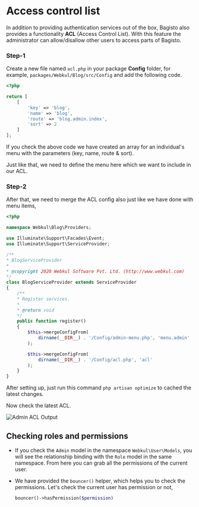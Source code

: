 # Access control list

In addition to providing authentication services out of the box, Bagisto also provides a functionality **ACL** (Access Control List). With this feature the administrator can allow/disallow other users to access parts of Bagisto.

### Step-1

Create a new file named `acl.php` in your package **Config** folder, for example, `packages/Webkul/Blog/src/Config` and add the following code.

~~~php
<?php

return [
    [
        'key' => 'blog',
        'name' => 'blog',
        'route' => 'blog.admin.index',
        'sort' => 2
    ]
];
~~~

If you check the above code we have created an array for an individual's menu with the parameters (key, name, route & sort).

Just like that, we need to define the menu here which we want to include in our ACL.

### Step-2

After that, we need to merge the ACL config also just like we have done with menu items,

  ~~~php
  <?php

  namespace Webkul\Blog\Providers;

  use Illuminate\Support\Facades\Event;
  use Illuminate\Support\ServiceProvider;

  /**
  * BlogServiceProvider
  *
  * @copyright 2020 Webkul Software Pvt. Ltd. (http://www.webkul.com)
  */
  class BlogServiceProvider extends ServiceProvider
  {
      /**
      * Register services.
      *
      * @return void
      */
      public function register()
      {
          $this->mergeConfigFrom(
              dirname(__DIR__) . '/Config/admin-menu.php', 'menu.admin'
          );

          $this->mergeConfigFrom(
              dirname(__DIR__) . '/Config/acl.php', 'acl'
          );
      }
  }
  ~~~

After setting up, just run this command `php artisan optimize` to cached the latest changes.

Now check the latest ACL.

![Admin ACL Output](../../assets/images/1.5.x/package-development/admin-acl-output.png)

## Checking roles and permissions

- If you check the `Admin` model in the namespace `Webkul\User\Models`, you will see the relationship binding with the `Role` model in the same namespace. From here you can grab all the permissions of the current user.

- We have provided the `bouncer()` helper, which helps you to check the permissions. Let's check the current user has permission or not,

  ~~~php
  bouncer()->hasPermission($permission)
  ~~~
